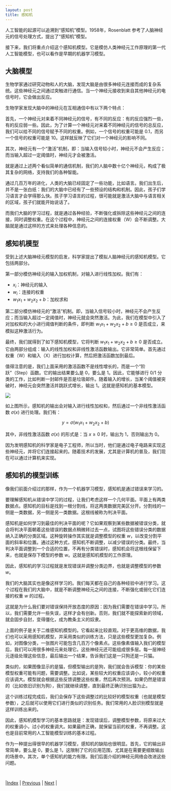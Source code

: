 ```yaml
---
layout: post
title: 感知机
---
```


人工智能的起源可以追溯到“感知机”模型。1958年，Rosenblatt 参考了人脑神经元的信号处理方式，提出了“感知机”模型。

接下来，我们将重点介绍这个感知机模型。它是模仿人类神经元工作原理的第一代人工智能模型，也可以看作是早期的机器学习模型。

## 大脑模型

生物学家通过研究动物和人的大脑，发现大脑是由很多神经元连接而成的复杂系统。这些神经元之间通过突触进行通信。当一个神经元接收到来自其他神经元的电信号时，它会做出反应。

生物学家发现大脑中的神经元在互相通信中有以下两个特点：

首先，一个神经元对来着不同神经元的信号，有不同的反应：有的反应强烈一些，有的反应弱一些。因此，为了计算一个神经元对来着不同神经元的信号的总反应，我们可以给不同的信号赋予不同的权重。例如，一个信号的权重可能是 0.1，而另一个信号的权重可能是 10。这样就反映了它们对一个神经元的影响不同。

其次，神经元有一个“激活”机制，即：当输入信号较小时，神经元不会产生反应；而当输入超过一定阈值时，神经元才会被激活。

就是通过上述两个看似简单的通信机制，我们的人脑中数十亿个神经元，构成了极其复杂的网络，支持我们的各种智能。

通过几百万年的进化，人类的大脑已经固定了一些功能，比如语言。我们出生后，并不是一张白纸：我们的大脑中已经有了一些预设的结构和机制。因此，孩子们学习语言才会学得那么快。孩子学习语言的过程，很可能就是激活大脑中与语言相关的区域，孩子们就能开始说话了。

而我们大脑的学习过程，就是通过各种经验，不断强化或拆除这些神经元之间的连接，同时调整权重。在这个过程中，神经元之间的连接权重（W）会不断调整。大脑就是通过这样的方式来处理各种信息的。

## 感知机模型

受到上述大脑神经元模型的启发，科学家提出了模拟人脑神经元的感知机模型。它包括两部分。

第一部分模仿神经元的输入加权机制，对输入进行线性加权。我们有：  
- $x_i$：神经元的输入  
- $w_i$：连接的权重  
- $w_1 x_1 + w_2 x_2 + b$：加权求和

第二部分模仿神经元的“激活”机制。即，当输入信号较小时，神经元不会产生反应；而当输入超过一定阈值时，神经元就会突然激活。为此，我们在模型中引入了对加权和的大小进行阈值判断的条件，即判断 $w_1 x_1 + w_2 x_2 + b \geq 0$ 是否成立，来模拟这种激活行为。

最终，我们就得到了如下感知机模型，它将判断 $w_1 x_1 + w_2 x_2 + b \geq 0$ 是否成立。它由两部分组成：输入的线性加权和非线性激活函数输出。它非常简单。首先通过权重（W）和输入（X）进行加权计算，然后把激活函数加到最后。

值得注意的是，我们上面采用的激活函数不是线性增长的，而是一个“阶跃”（Step）函数。它的输出结果要么是 0，要么是 1。因此，它能够进行 0/1 分类的工作，比如判断一封邮件是否是垃圾邮件。随着输入的增长，当某个阈值被突破时，神经元会突然激活并跳跃式增长，输出 1。这就是感知机的基本模型。

![](fig/perceptron.png)

如上图所示，感知机的输出会对输入进行线性加权和，然后通过一个非线性激活函数 $\sigma(x)$ 进行处理。我们有：

$$ y = \sigma (w_1 x_1 + w_2 x_2 + b) $$

其中，非线性激活函数 $\sigma(x)$ 的形式是：当 $x \geq 0$ 时，输出为 1，否则输出为 0。

因为发明感知机的科学家是电子工程师，所以当时，他们是通过电子电路来实现这些神经元，并将它们连接起来的。随着技术的发展，尤其是计算机的普及，我们现在可以通过计算机来实现。

## 感知机的模型训练

像我们前面介绍过的那样，作为一个机器学习模型，感知机是通过错误来学习的。

要理解感知机从错误中学习的过程，让我们考虑这样一个几何平面。平面上有两类数据点。感知机的目标是找到一根分割线，将这两类数据完美区分开。分割线的一侧是一类数据，另一侧是另一类数据。这根线被称为判决平面。

感知机是如何学习到最佳的判决平面的呢？它如果观察到某些数据被错误分类，就会将判决平面朝着这些错误的数据点稍微转过去一点，试图将这些错误分类的数据纳入正确的分类区域。这种旋转操作其实就是调整模型的权重 $w$，以改变分割平面的斜率和位置。通过这种方式，感知机不断调整，以减少错误的分类。最终，当判决平面调整到一个合适的位置，不再有分类错误时，感知机会将这根线保留下来，也就是保存下模型的参数 $w$。这就是感知机模型的工作原理。

因此，感知机的学习过程就是发现错误并调整分类边界，也就是调整模型的参数 $w$。

我们的大脑其实也是像这样学习的。我们每天都在自己的各种经验中进行学习。这个过程在我们的大脑中，就是不断调整神经元之间的连接，不断强化或弱化它们连接的权重 $w$ 的过程。

这就是为什么我们要对错误保持开放态度的原因：因为我们需要在错误中学习。所以，我们需要允许一些失误，这样才会有创新。否则，我们就不能探索新的领域，就会固步自封，变得僵化，成为教条主义的奴隶。

上面的例子是关于二维感知机模型的。它看起来比较直观。对于更高维的数据，我们也可以采用感知机模型，并采用类似的训练方法，只是这些模型更加复杂。例如，对图像分类，一张图片可能包含几百万个像素点。这些像素值输入我们的模型后，我们可以用很多神经元来处理它。这些神经元还可能组成很多层。每一层神经元逐级处理这些信息，最后输出一个结果，告诉我们这是一只狗还是一只猫。

类似的，如果图像显示的是猫，但模型输出的是狗，我们就会告诉模型：你的某些模型权重可能有问题，需要调整。比如说，某些较大的权重应该调小，较小的权重应该调大。模型就会根据这些反馈调整这些权重，然后再次预测。如果仍然是错误的（比如依旧识别为狗），我们就继续调整，直到最终正确识别出猫为止。

这个训练过程完成后，我们会保存下这些调整过的比较好的模型权重（也就是模型参数），之后就可以使用它们进行类似的识别任务。我们常用的人脸识别模型就是这样训练出来的。

因此，感知机模型学习的基本思路就是：发现错误后，调整模型参数，将原来过大的权重调小，过小的权重调大。如果最终正确，就保留当前的权重，不再调整。这也是目前常用的人工智能模型训练的基本过程。

作为一种提出得很早的机器学习模型，感知机的缺陷也很明显。首先，它的输出非常简单，要么是 0，要么是 1，这限制了它的应用范围，尤其是在需要更细致输出的场景中。其次，单个感知机的能力有限。我们后面介绍的神经元网络会改进这些问题。

<br/>

|[Index](./) | [Previous](1-5-ml-model) | [Next](1-9-svm) |
